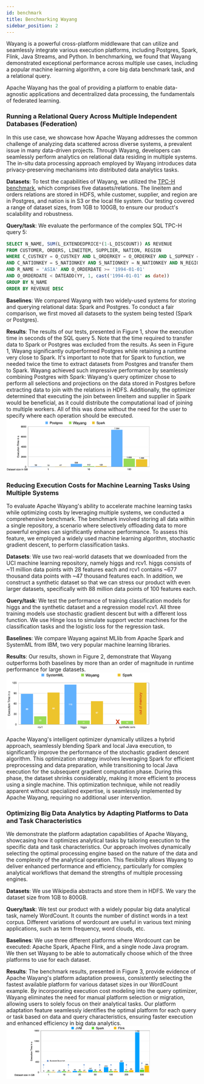 ```yaml
---
id: benchmark
title: Benchmarking Wayang
sidebar_position: 2
---
```


Wayang is a powerful cross-platform middleware that can utilize and seamlessly integrate various execution platforms, including Postgres, Spark, Flink, Java Streams, and Python. In benchmarking, we found that Wayang demonstrated exceptional performance across multiple use cases, including a popular machine learning algorithm, a core big data benchmark task, and a relational query. 

Apache Wayang has the goal of providing a platform to enable data-agnostic applications and decentralized data processing, the fundamentals of federated learning.

### Running a Relational Query Across Multiple Independent Databases (Federation)

In this use case, we showcase how Apache Wayang addresses the common challenge of analyzing data scattered across diverse systems, a prevalent issue in many data-driven projects. Through Wayang, developers can seamlessly perform analytics on relational data residing in multiple systems. The in-situ data processing approach employed by Wayang introduces data privacy-preserving mechanisms into distributed data analytics tasks.

__Datasets__: To test the capabilities of Wayang, we utilized the [TPC-H benchmark](https://www.tpc.org/tpch/default5.asp), which comprises five datasets/relations. The lineitem and orders relations are stored in HDFS, while customer, supplier, and region are in Postgres, and nation is in S3 or the local file system. Our testing covered a range of dataset sizes, from 1GB to 100GB, to ensure our product's scalability and robustness.

__Query/task__: We evaluate the performance of the complex SQL TPC-H query 5:

``` sql
SELECT N_NAME, SUM(L_EXTENDEDPRICE*(1-L_DISCOUNT)) AS REVENUE
FROM CUSTOMER, ORDERS, LINEITEM, SUPPLIER, NATION, REGION
WHERE C_CUSTKEY = O_CUSTKEY AND L_ORDERKEY = O_ORDERKEY AND L_SUPPKEY = S_SUPPKEY
AND C_NATIONKEY = S_NATIONKEY AND S_NATIONKEY = N_NATIONKEY AND N_REGIONKEY = R_REGIONKEY
AND R_NAME = 'ASIA' AND O_ORDERDATE >= '1994-01-01'
AND O_ORDERDATE < DATEADD(YY, 1, cast('1994-01-01' as date))
GROUP BY N_NAME
ORDER BY REVENUE DESC

```
__Baselines__: We compared Wayang with two widely-used systems for storing and querying relational data: Spark and Postgres. To conduct a fair comparison, we first moved all datasets to the system being tested (Spark or Postgres).

__Results__: The results of our tests, presented in Figure 1, show the execution time in seconds of the SQL query 5. Note that the time required to transfer data to Spark or Postgres was excluded from the results. As seen in Figure 1, Wayang significantly outperformed Postgres while retaining a runtime very close to Spark. It's important to note that for Spark to function, we needed twice the time to extract datasets from Postgres and transfer them to Spark. 
Wayang achieved such impressive performance by seamlessly combining Postgres with Spark: Wayang's query optimizer chose to perform all selections and projections on the data stored in Postgres before extracting data to join with the relations in HDFS. Additionally, the optimizer determined that executing the join between lineitem and supplier in Spark would be beneficial, as it could distribute the computational load of joining to multiple workers. All of this was done without the need for the user to specify where each operation should be executed.
<br />
<img width="75%" alt="" src="/img/benchmarks/disperse_data.png" />

### Reducing Execution Costs for Machine Learning Tasks Using Multiple Systems

To evaluate Apache Wayang's ability to accelerate machine learning tasks while optimizing costs by leveraging multiple systems, we conducted a comprehensive benchmark. The benchmark involved storing all data within a single repository, a scenario where selectively offloading data to more powerful engines can significantly enhance performance. To assess this feature, we employed a widely used machine learning algorithm, stochastic gradient descent, to perform classification tasks.<br />

__Datasets__: We use two real-world datasets that we downloaded from the UCI machine learning repository, namely higgs and rcv1. higgs consists of ~11 million data points with 28 features each and rcv1 contains ~677 thousand data points with ~47 thousand features each. In addition, we construct a synthetic dataset so that we can stress our product with even larger datasets, specifically with 88 million data points of 100 features each.  

__Query/task__: We test the performance of training classification models for higgs and the synthetic dataset and a regression model rcv1. All three training models use stochastic gradient descent but with a different loss function. We use Hinge loss to simulate support vector machines for the classification tasks and the logistic loss for the regression task.

__Baselines__: We compare Wayang against MLlib from Apache Spark and SystemML from IBM, two very popular machine learning libraries. 

__Results__: Our results, shown in Figure 2, demonstrate that Wayang outperforms both baselines by more than an order of magnitude in runtime performance for large datasets.
<br />
<img width="75%" alt="" src="/img/benchmarks/bench2.png" />

Apache Wayang's intelligent optimizer dynamically utilizes a hybrid approach, seamlessly blending Spark and local Java execution, to significantly improve the performance of the stochastic gradient descent algorithm. This optimization strategy involves leveraging Spark for efficient preprocessing and data preparation, while transitioning to local Java execution for the subsequent gradient computation phase. During this phase, the dataset shrinks considerably, making it more efficient to process using a single machine. This optimization technique, while not readily apparent without specialized expertise, is seamlessly implemented by Apache Wayang, requiring no additional user intervention.

### Optimizing Big Data Analytics by Adapting Platforms to Data and Task Characteristics 

We demonstrate the platform adaptation capabilities of Apache Wayang, showcasing how it optimizes analytical tasks by tailoring execution to the specific data and task characteristics. Our approach involves dynamically selecting the optimal processing engine based on the nature of the data and the complexity of the analytical operation. This flexibility allows Wayang to deliver enhanced performance and efficiency, particularly for complex analytical workflows that demand the strengths of multiple processing engines.

__Datasets__: We use Wikipedia abstracts and store them in HDFS. We vary the dataset size from 1GB to 800GB.

__Query/task__: We test our product with a widely popular big data analytical task, namely WordCount. It counts the number of distinct words in a text corpus. Different variations of wordcount are useful in various text mining applications, such as term frequency, word clouds, etc.

__Baselines__: We use three different platforms where Wordcount can be executed: Apache Spark, Apache Flink, and a single node Java program. We then set Wayang to be able to automatically choose which of the three platforms to use for each dataset.

__Results__: The benchmark results, presented in Figure 3, provide evidence of Apache Wayang's platform adaptation prowess, consistently selecting the fastest available platform for various dataset sizes in our WordCount example. By incorporating execution cost modeling into the query optimizer, Wayang eliminates the need for manual platform selection or migration, allowing users to solely focus on their analytical tasks. Our platform adaptation feature seamlessly identifies the optimal platform for each query or task based on data and query characteristics, ensuring faster execution and enhanced efficiency in big data analytics.
<br />
<img width="75%" alt="" src="/img/benchmarks/bench3.png" />
<br /><br />
